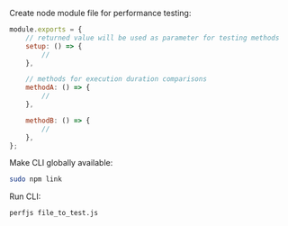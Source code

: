 Create node module file for performance testing:
```js
module.exports = {
	// returned value will be used as parameter for testing methods
	setup: () => {
		//
	},

	// methods for execution duration comparisons
	methodA: () => {
		//
	},

	methodB: () => {
		//
	},
};
```

Make CLI globally available:
```bash
sudo npm link
```

Run CLI:
```bash
perfjs file_to_test.js
```